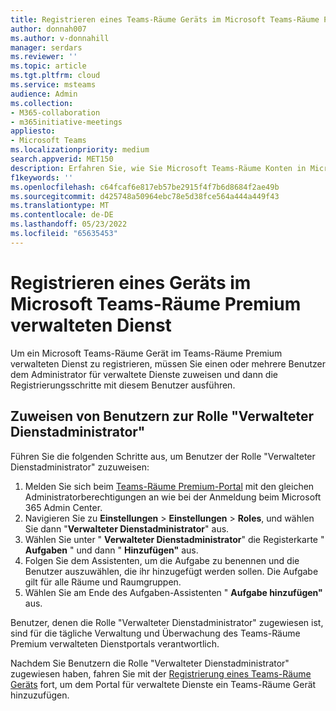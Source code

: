 ```yaml
---
title: Registrieren eines Teams-Räume Geräts im Microsoft Teams-Räume Premium verwalteten Dienst
author: donnah007
ms.author: v-donnahill
manager: serdars
ms.reviewer: ''
ms.topic: article
ms.tgt.pltfrm: cloud
ms.service: msteams
audience: Admin
ms.collection:
- M365-collaboration
- m365initiative-meetings
appliesto:
- Microsoft Teams
ms.localizationpriority: medium
search.appverid: MET150
description: Erfahren Sie, wie Sie Microsoft Teams-Räume Konten in Microsoft Teams-Räume Premium verwalteten Dienst registrieren.
f1keywords: ''
ms.openlocfilehash: c64fcaf6e817eb57be2915f4f7b6d8684f2ae49b
ms.sourcegitcommit: d425748a50964ebc78e5d38fce564a444a449f43
ms.translationtype: MT
ms.contentlocale: de-DE
ms.lasthandoff: 05/23/2022
ms.locfileid: "65635453"
---
```

# <a name="enroll-a-device-in-the-microsoft-teams-rooms-premium-managed-service"></a>Registrieren eines Geräts im Microsoft Teams-Räume Premium verwalteten Dienst

Um ein Microsoft Teams-Räume Gerät im Teams-Räume Premium verwalteten Dienst zu registrieren, müssen Sie einen oder mehrere Benutzer dem Administrator für verwaltete Dienste zuweisen und dann die Registrierungsschritte mit diesem Benutzer ausführen.

## <a name="assign-users-to-the-managed-service-administrator-role"></a>Zuweisen von Benutzern zur Rolle "Verwalteter Dienstadministrator"

Führen Sie die folgenden Schritte aus, um Benutzer der Rolle "Verwalteter Dienstadministrator" zuzuweisen:

1. Melden Sie sich beim [Teams-Räume Premium-Portal](https://portal.rooms.microsoft.com/) mit den gleichen Administratorberechtigungen an wie bei der Anmeldung beim Microsoft 365 Admin Center.
2. Navigieren Sie zu **Einstellungen** >  **Einstellungen** >  **Roles**, und wählen Sie dann "**Verwalteter Dienstadministrator**" aus.
3. Wählen Sie unter " **Verwalteter Dienstadministrator**" die Registerkarte " **Aufgaben** " und dann " **Hinzufügen"** aus.
4. Folgen Sie dem Assistenten, um die Aufgabe zu benennen und die Benutzer auszuwählen, die ihr hinzugefügt werden sollen. Die Aufgabe gilt für alle Räume und Raumgruppen.
5. Wählen Sie am Ende des Aufgaben-Assistenten " **Aufgabe hinzufügen"** aus.

Benutzer, denen die Rolle "Verwalteter Dienstadministrator" zugewiesen ist, sind für die tägliche Verwaltung und Überwachung des Teams-Räume Premium verwalteten Dienstportals verantwortlich.

Nachdem Sie Benutzern die Rolle "Verwalteter Dienstadministrator" zugewiesen haben, fahren Sie mit der [Registrierung eines Teams-Räume Geräts](enroll-a-device.md) fort, um dem Portal für verwaltete Dienste ein Teams-Räume Gerät hinzuzufügen.

<!-- ## Enroll a Teams Rooms device

 To enroll a device in the Teams Rooms Premium managed service, see [Monitoring device software installation](monitor-software-installation-guide.md).

2. Select on the **?** icon at the top right-hand corner of the portal to launch the help menu. The help menu includes an [Installation guide](https://portal.rooms.microsoft.com/docs/MMR%20Monitoring%20Software%20Installation%20Guide%20Feb%202021.pdf) containing detailed enrollment instructions:

    1. Review the **Pre-requisites** section in the Installation guide. Confirm that the URLs listed in the **URLs Required for Communication** list are added to your firewall's traffic allow list.
    2. Follow the instructions in the **Enabling TPM Settings** section to enable the Trusted Platform Module (TPM) functionality on your device.
    3. Follow the instructions in the **Adding Proxy Settings** section to configure your device to use your proxy gateway, if you have one.
    4. Follow the instructions in the **Process** section to install the monitoring agent software and configure the self enrollment key on your device.

3. After the monitoring agent and unique XML key are configured on your device, navigate to **Rooms** > room name > **Status**, and then select **Enroll**.

    > [!NOTE]
    > The Teams Rooms device will remain in the **Onboarding** state until a Managed Service Administrator enrolls the device using the portal.

    See [Monitoring device software installation](monitoring-software-installation-guide.md).

<!--## Link to Installation guide

The **Help** menu provides a link to the [Installation guide](https://portal.rooms.microsoft.com/docs/MMR%20Monitoring%20Software%20Installation%20Guide%20Feb%202021.pdf) which in turn provides the following information:

- Instructions on URLs that need to be allow-listed to serve to enable room telemetry to be sent to the managed service.
- Instructions for applying the Microsoft Teams Rooms Premium monitoring agent and unique XML key as part of enrolling a device in the managed service.
- Troubleshooting instructions.-->
